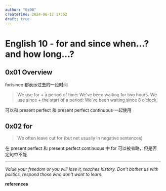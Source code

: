 ```yaml
---
author: "0x00"
createTime: 2024-06-17 17:52
draft: true
---
```


# English 10 - for and since when...? and how long...?

## 0x01 Overview

for/since 都表示过去的一段时间

> We use for + a period of time: We’ve been waiting for two hours.
> We use since + the start of a period: We’ve been waiting since 8 o’clock.

可以和 present perfect 和 present perfect continuous 一起使用

## 0x02 for

> We often leave out for (but not usually in negative sentences)

在 present perfect 和 present perfect continuous 中 for 可以被省略，但是否定句中不能


---
*Value your freedom or you will lose it, teaches history. Don't bother us with politics, respond those who don't want to learn.*

**references**



